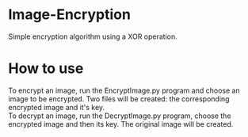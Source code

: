 # Image-Encryption
Simple encryption algorithm using a XOR operation.

# How to use
To encrypt an image, run the EncryptImage.py program and choose an image to be encrypted. Two files will be created: the corresponding encrypted image and it's key.  
To decrypt an image, run the DecryptImage.py program, choose the encrypted image and then its key. The original image will be created.
